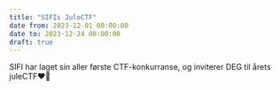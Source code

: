 ```yaml
---
title: "SIFIs JuleCTF"
date from: 2023-12-01 00:00:00
date to: 2023-12-24 00:00:00
draft: true
---
```

SIFI har laget sin aller første CTF-konkurranse, og inviterer DEG til årets juleCTF❤️🥰
